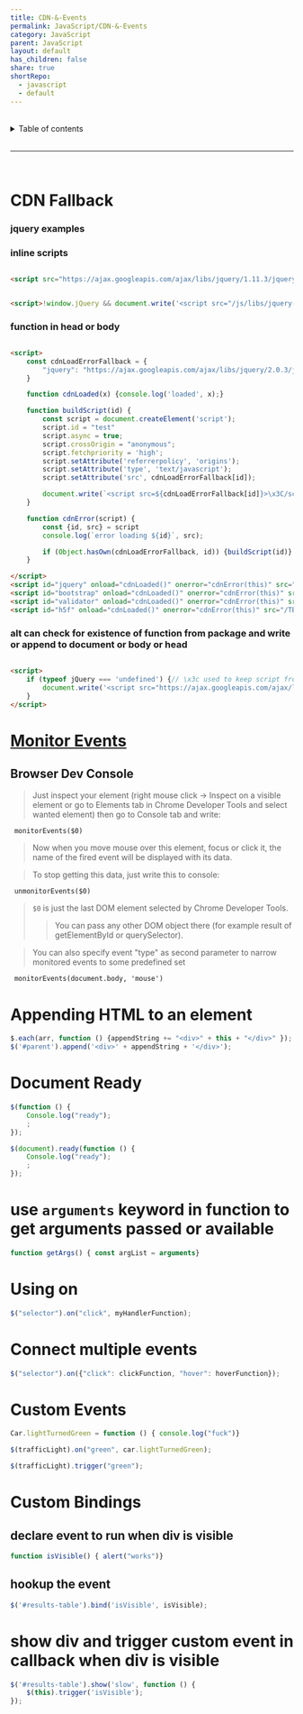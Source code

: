 ```yaml
---
title: CDN-&-Events
permalink: JavaScript/CDN-&-Events
category: JavaScript
parent: JavaScript
layout: default
has_children: false
share: true
shortRepo:
  - javascript
  - default                
---
```



<br/>                

<details markdown="block">                      
<summary>                      
Table of contents                      
</summary>                      
{: .text-delta }                      
1. TOC                      
{:toc}                      
</details>                      

<br/>                      

***                      

<br/>      

# CDN Fallback

### jquery examples

### inline scripts

```html

<script src="https://ajax.googleapis.com/ajax/libs/jquery/1.11.3/jquery.min.js"></script>
```      

```html

<script>!window.jQuery && document.write('<script src="/js/libs/jquery-1.11.1.min.js"><\/script>')</script>
```

### function in head or body

```html       

<script>
    const cdnLoadErrorFallback = {
        "jquery": "https://ajax.googleapis.com/ajax/libs/jquery/2.0.3/jquery.min.js", "bootstrap": "https://netdna.bootstrapcdn.com/bootstrap/3.3.5/js/bootstrap.min.js", "validator": "https://s3.amazonaws.com/tb.tbex.rsrcs/lib.common/js/bootstrap-validator/dist/validator.min.js", "h5f": "https://s3.amazonaws.com/tb.tbex.rsrcs/lib.common/js/H5F/h5f.min.js"
    }

    function cdnLoaded(x) {console.log('loaded', x);}

    function buildScript(id) {
        const script = document.createElement('script');
        script.id = "test"
        script.async = true;
        script.crossOrigin = "anonymous";
        script.fetchpriority = 'high';
        script.setAttribute('referrerpolicy', 'origins');
        script.setAttribute('type', 'text/javascript');
        script.setAttribute('src', cdnLoadErrorFallback[id]);

        document.write(`<script src=${cdnLoadErrorFallback[id]}>\x3C/script>`)
    }

    function cdnError(script) {
        const {id, src} = script
        console.log(`error loading ${id}`, src);

        if (Object.hasOwn(cdnLoadErrorFallback, id)) {buildScript(id)}
    }

</script>
<script id="jquery" onload="cdnLoaded()" onerror="cdnError(this)" src="/TBEX/assets/jquery.min.js"></script>
<script id="bootstrap" onload="cdnLoaded()" onerror="cdnError(this)" src="/TBEX/assets/bootstrap.min.js"></script>
<script id="validator" onload="cdnLoaded()" onerror="cdnError(this)" src="/TBEX/assets/validator.min.js"></script>
<script id="h5f" onload="cdnLoaded()" onerror="cdnError(this)" src="/TBEX/assets/h5f.min.js"></script>      
```      

### alt can check for existence of function from package and write or append to document or body or head

```html      

<script>
    if (typeof jQuery === 'undefined') {// \x3c used to keep script from ending      
        document.write('<script src="https://ajax.googleapis.com/ajax/libs/jquery/2.0.3/jquery.min.js">\x3C/script>');
    }
</script>      
```      

# [Monitor Events](https://stackoverflow.com/questions/10213703/how-do-i-view-events-fired-on-an-element-in-chrome-devtools)

## Browser Dev Console

> Just inspect your element (right mouse click → Inspect on a visible element or go to Elements tab in Chrome Developer Tools and select wanted element) then go to Console tab and write:

```shell    
 monitorEvents($0)    
```    

> Now when you move mouse over this element, focus or click it, the name of the fired event will be displayed with its data.

> To stop getting this data, just write this to console:

```shell    
 unmonitorEvents($0)    
```    

> ```$0``` is just the last DOM element selected by Chrome Developer Tools.
>> You can pass any other DOM object there (for example result of getElementById or querySelector).

> You can also specify event "type" as second parameter to narrow monitored events to some predefined set

```shell    
 monitorEvents(document.body, 'mouse')    
```    

# Appending HTML to an element

```javascript    
$.each(arr, function () {appendString += "<div>" + this + "</div>" });
$('#parent').append('<div>' + appendString + '</div>');    
```      

# Document Ready

```javascript
$(function () {
    Console.log("ready");
    ;
});
```      

```javascript
$(document).ready(function () {
    Console.log("ready");
    ;
});
```      

# use ```arguments``` keyword in function to get arguments passed or available

```javascript 
function getArgs() { const argList = arguments}
```

# Using on

```javascript 
$("selector").on("click", myHandlerFunction);
```

# Connect multiple events

```javascript 
$("selector").on({"click": clickFunction, "hover": hoverFunction});
```

# Custom Events

```javascript 
Car.lightTurnedGreen = function () { console.log("fuck")}
```

```javascript 
$(trafficLight).on("green", car.lightTurnedGreen);
```

```javascript 
$(trafficLight).trigger("green");
```

# Custom Bindings

## declare event to run when div is visible

```javascript 
function isVisible() { alert("works")}
```

## hookup the event

```javascript 
$('#results-table').bind('isVisible', isVisible);
```

# show div and trigger custom event in callback when div is visible

```javascript    
$('#results-table').show('slow', function () {
    $(this).trigger('isVisible');
});    
```